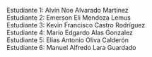
Estudiante 1: Alvin Noe Alvarado Martinez  
Estudiante 2: Emerson Eli Mendoza Lemus  
Estudiante 3: Kevin Francisco Castro Rodríguez  
Estudiante 4: Mario Edgardo Alas Gonzalez  
Estudiante 5: Elias Antonio Oliva Calderón  
Estudiante 6: Manuel Alfredo Lara Guardado  

